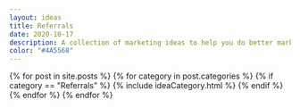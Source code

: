 ```yaml
---
layout: ideas
title: Referrals
date: 2020-10-17
description: A collection of marketing ideas to help you do better marketing.
color: "#4A5568"
---
```


<div class="allBooks">
    {% for post in site.posts %}
      {% for category in post.categories %}
        {% if category == "Referrals" %}
          {% include ideaCategory.html %}
        {% endif %}
      {% endfor %}
    {% endfor %}
</div>